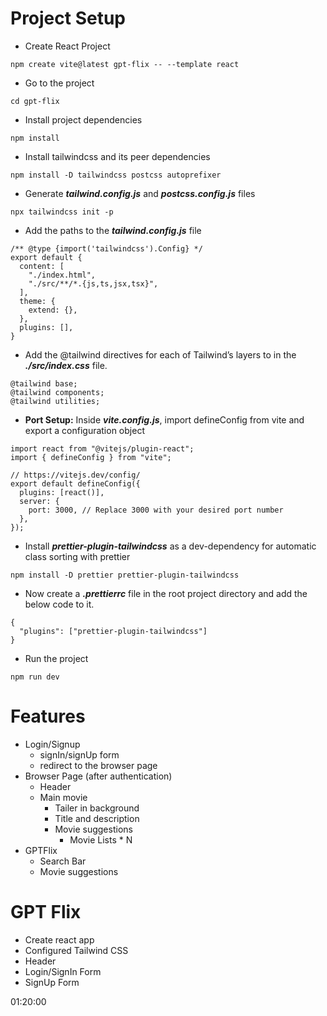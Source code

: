 # Project Setup

- Create React Project

```
npm create vite@latest gpt-flix -- --template react
```

- Go to the project

```
cd gpt-flix
```

- Install project dependencies

```
npm install
```

- Install tailwindcss and its peer dependencies

```
npm install -D tailwindcss postcss autoprefixer
```

- Generate **_tailwind.config.js_** and **_postcss.config.js_** files

```
npx tailwindcss init -p
```

- Add the paths to the **_tailwind.config.js_** file

```
/** @type {import('tailwindcss').Config} */
export default {
  content: [
    "./index.html",
    "./src/**/*.{js,ts,jsx,tsx}",
  ],
  theme: {
    extend: {},
  },
  plugins: [],
}
```

- Add the @tailwind directives for each of Tailwind’s layers to in the **_./src/index.css_** file.

```
@tailwind base;
@tailwind components;
@tailwind utilities;
```

- **Port Setup:** Inside **_vite.config.js_**, import defineConfig from vite and export a configuration object

```
import react from "@vitejs/plugin-react";
import { defineConfig } from "vite";

// https://vitejs.dev/config/
export default defineConfig({
  plugins: [react()],
  server: {
    port: 3000, // Replace 3000 with your desired port number
  },
});
```

- Install **_prettier-plugin-tailwindcss_** as a dev-dependency for automatic class sorting with prettier

```
npm install -D prettier prettier-plugin-tailwindcss
```

- Now create a **_.prettierrc_** file in the root project directory and add the below code to it.

```
{
  "plugins": ["prettier-plugin-tailwindcss"]
}
```

- Run the project

```
npm run dev
```

# Features

- Login/Signup
  - signIn/signUp form
  - redirect to the browser page
- Browser Page (after authentication)
  - Header
  - Main movie
    - Tailer in background
    - Title and description
    - Movie suggestions
      - Movie Lists \* N
- GPTFlix
  - Search Bar
  - Movie suggestions

# GPT Flix

- Create react app
- Configured Tailwind CSS
- Header
- Login/SignIn Form
- SignUp Form

01:20:00
